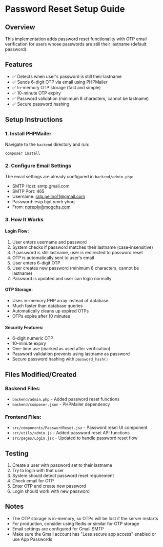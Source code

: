 # Password Reset Setup Guide

## Overview

This implementation adds password reset functionality with OTP email verification for users whose passwords are still their lastname (default password).

## Features

- ✅ Detects when user's password is still their lastname
- ✅ Sends 6-digit OTP via email using PHPMailer
- ✅ In-memory OTP storage (fast and simple)
- ✅ 10-minute OTP expiry
- ✅ Password validation (minimum 8 characters, cannot be lastname)
- ✅ Secure password hashing

## Setup Instructions

### 1. Install PHPMailer

Navigate to the `backend` directory and run:

```bash
composer install
```

### 2. Configure Email Settings

The email settings are already configured in `backend/admin.php`:

- SMTP Host: smtp.gmail.com
- SMTP Port: 465
- Username: ralp.pelino11@gmail.com
- Password: esip bjyt ymrh yhoq
- From: noreply@mogchs.com

### 3. How It Works

#### Login Flow:

1. User enters username and password
2. System checks if password matches their lastname (case-insensitive)
3. If password is still lastname, user is redirected to password reset
4. OTP is automatically sent to user's email
5. User enters 6-digit OTP
6. User creates new password (minimum 8 characters, cannot be lastname)
7. Password is updated and user can login normally

#### OTP Storage:

- Uses in-memory PHP array instead of database
- Much faster than database queries
- Automatically cleans up expired OTPs
- OTPs expire after 10 minutes

#### Security Features:

- 6-digit numeric OTP
- 10-minute expiry
- One-time use (marked as used after verification)
- Password validation prevents using lastname as password
- Secure password hashing with `password_hash()`

## Files Modified/Created

### Backend Files:

- `backend/admin.php` - Added password reset functions
- `backend/composer.json` - PHPMailer dependency

### Frontend Files:

- `src/components/PasswordReset.jsx` - Password reset UI component
- `src/utils/admin.js` - Added password reset API functions
- `src/pages/Login.jsx` - Updated to handle password reset flow

## Testing

1. Create a user with password set to their lastname
2. Try to login with that user
3. System should detect password reset requirement
4. Check email for OTP
5. Enter OTP and create new password
6. Login should work with new password

## Notes

- The OTP storage is in-memory, so OTPs will be lost if the server restarts
- For production, consider using Redis or similar for OTP storage
- Email settings are configured for Gmail SMTP
- Make sure the Gmail account has "Less secure app access" enabled or use App Passwords

